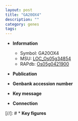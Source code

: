 ```yaml
---
layout: post
title: "GA20OX4"
description: ""
category: genes
tags: 
---
```


* **Information**  
    + Symbol: GA20OX4  
    + MSU: [LOC_Os05g34854](http://rice.uga.edu/cgi-bin/ORF_infopage.cgi?orf=LOC_Os05g34854)  
    + RAPdb: [Os05g0421900](http://rapdb.dna.affrc.go.jp/viewer/gbrowse_details/irgsp1?name=Os05g0421900)  

* **Publication**  

* **Genbank accession number**  

* **Key message**  

* **Connection**  

[//]: # * **Key figures**  


